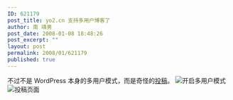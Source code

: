```yaml
---
ID: 621179
post_title: yo2.cn 支持多用户博客了
author: 南 靖男
post_date: 2008-01-08 18:48:26
post_excerpt: ""
layout: post
permalink: 2008/01/621179
published: true
---
```

不过不是 WordPress 本身的多用户模式，而是奇怪的<a href="https://larryli.cn/wp-admin/yo2.post.php" title="投稿到“南靖男的时代”">投稿</a>。
<img src="https://larryli.cn/wp-content/uploads/50/5051/2008/01/mutliauthor.jpg" alt="开启多用户模式" />
<img src="https://larryli.cn/wp-content/uploads/50/5051/2008/01/postnew.jpg" alt="投稿页面" /> 